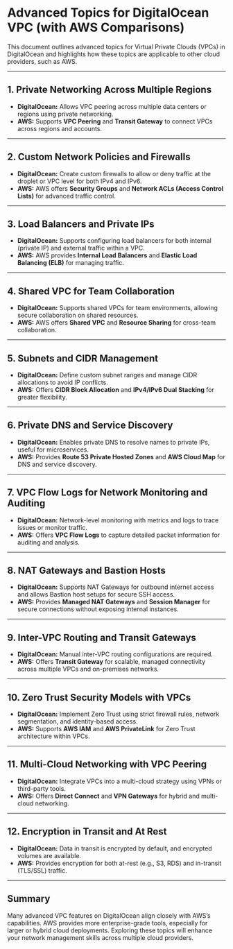 # Advanced Topics for DigitalOcean VPC (with AWS Comparisons)

This document outlines advanced topics for Virtual Private Clouds (VPCs) in DigitalOcean and highlights how these topics are applicable to other cloud providers, such as AWS.

---

## 1. Private Networking Across Multiple Regions
- **DigitalOcean:** Allows VPC peering across multiple data centers or regions using private networking.
- **AWS:** Supports **VPC Peering** and **Transit Gateway** to connect VPCs across regions and accounts.

---

## 2. Custom Network Policies and Firewalls
- **DigitalOcean:** Create custom firewalls to allow or deny traffic at the droplet or VPC level for both IPv4 and IPv6.
- **AWS:** AWS offers **Security Groups** and **Network ACLs (Access Control Lists)** for advanced traffic control.

---

## 3. Load Balancers and Private IPs
- **DigitalOcean:** Supports configuring load balancers for both internal (private IP) and external traffic within a VPC.
- **AWS:** AWS provides **Internal Load Balancers** and **Elastic Load Balancing (ELB)** for managing traffic.

---

## 4. Shared VPC for Team Collaboration
- **DigitalOcean:** Supports shared VPCs for team environments, allowing secure collaboration on shared resources.
- **AWS:** AWS offers **Shared VPC** and **Resource Sharing** for cross-team collaboration.

---

## 5. Subnets and CIDR Management
- **DigitalOcean:** Define custom subnet ranges and manage CIDR allocations to avoid IP conflicts.
- **AWS:** Offers **CIDR Block Allocation** and **IPv4/IPv6 Dual Stacking** for greater flexibility.

---

## 6. Private DNS and Service Discovery
- **DigitalOcean:** Enables private DNS to resolve names to private IPs, useful for microservices.
- **AWS:** Provides **Route 53 Private Hosted Zones** and **AWS Cloud Map** for DNS and service discovery.

---

## 7. VPC Flow Logs for Network Monitoring and Auditing
- **DigitalOcean:** Network-level monitoring with metrics and logs to trace issues or monitor traffic.
- **AWS:** Offers **VPC Flow Logs** to capture detailed packet information for auditing and analysis.

---

## 8. NAT Gateways and Bastion Hosts
- **DigitalOcean:** Supports NAT Gateways for outbound internet access and allows Bastion host setups for secure SSH access.
- **AWS:** Provides **Managed NAT Gateways** and **Session Manager** for secure connections without exposing internal instances.

---

## 9. Inter-VPC Routing and Transit Gateways
- **DigitalOcean:** Manual inter-VPC routing configurations are required.
- **AWS:** Offers **Transit Gateway** for scalable, managed connectivity across multiple VPCs and on-premises networks.

---

## 10. Zero Trust Security Models with VPCs
- **DigitalOcean:** Implement Zero Trust using strict firewall rules, network segmentation, and identity-based access.
- **AWS:** Supports **AWS IAM** and **AWS PrivateLink** for Zero Trust architecture within VPCs.

---

## 11. Multi-Cloud Networking with VPC Peering
- **DigitalOcean:** Integrate VPCs into a multi-cloud strategy using VPNs or third-party tools.
- **AWS:** Offers **Direct Connect** and **VPN Gateways** for hybrid and multi-cloud networking.

---

## 12. Encryption in Transit and At Rest
- **DigitalOcean:** Data in transit is encrypted by default, and encrypted volumes are available.
- **AWS:** Provides encryption for both at-rest (e.g., S3, RDS) and in-transit (TLS/SSL) traffic.

---

## Summary
Many advanced VPC features on DigitalOcean align closely with AWS’s capabilities. AWS provides more enterprise-grade tools, especially for larger or hybrid cloud deployments. Exploring these topics will enhance your network management skills across multiple cloud providers.
